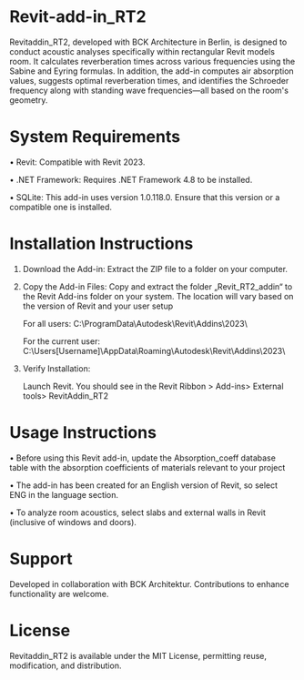 # Revit-add-in_RT2
Revitaddin_RT2, developed with BCK Architecture in Berlin, is designed to conduct acoustic analyses specifically within rectangular Revit models room.
It calculates reverberation times across various frequencies using the Sabine and Eyring formulas. 
In addition, the add-in computes air absorption values, suggests optimal reverberation times, and identifies the Schroeder frequency along with standing wave frequencies—all based on the room's geometry.

# System Requirements
•	Revit: Compatible with Revit 2023.

•	.NET Framework: Requires .NET Framework 4.8 to be installed.

•	SQLite: This add-in uses version 1.0.118.0. Ensure that this version or a compatible one is installed.

# Installation Instructions

1.	Download the Add-in:
   Extract the ZIP file to a folder on your computer.

2.	Copy the Add-in Files:
   Copy and extract the folder „Revit_RT2_addin“  to the Revit Add-ins folder on your system. The location will vary based on the version of Revit and your user setup

	For all users: C:\ProgramData\Autodesk\Revit\Addins\2023\

	For the current user: C:\Users\[Username]\AppData\Roaming\Autodesk\Revit\Addins\2023\

3.	Verify Installation:
   
	Launch Revit. You should see in the Revit Ribbon > Add-ins> External tools> RevitAddin_RT2




# Usage Instructions

•	Before using this Revit add-in, update the Absorption_coeff database table with the absorption coefficients of materials relevant to your project

•	The add-in has been created for an English version of Revit, so select ENG in the language section. 

•	To analyze room acoustics, select slabs and external walls in Revit (inclusive of windows and doors).

# Support
Developed in collaboration with BCK Architektur. Contributions to enhance functionality are welcome.

# License
Revitaddin_RT2 is available under the MIT License, permitting reuse, modification, and distribution.
